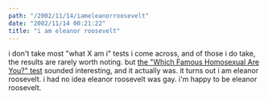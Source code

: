 ```yaml
---
path: "/2002/11/14/iameleanorroosevelt" 
date: "2002/11/14 00:21:22" 
title: "i am eleanor roosevelt" 
---
```

i don't take most "what X am i" tests i come across, and of those i do take, the results are rarely worth noting. but <a href="http://rumandmonkey.com/widgets/tests/homosexual/">the "Which Famous Homosexual Are You?" test</a> sounded interesting, and it actually was. it turns out i am eleanor roosevelt. i had no idea eleanor roosevelt was gay. i'm happy to be eleanor roosevelt.